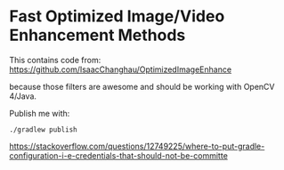 # Fast Optimized Image/Video Enhancement Methods

This contains code from:
https://github.com/IsaacChanghau/OptimizedImageEnhance

because those filters are awesome and should be working with OpenCV 4/Java.

Publish me with:
```
./gradlew publish
```

https://stackoverflow.com/questions/12749225/where-to-put-gradle-configuration-i-e-credentials-that-should-not-be-committe